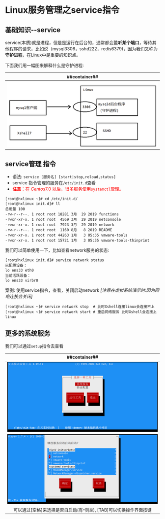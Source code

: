 # Linux服务管理之service指令

## 基础知识--service

service(本质)就是进程，但是是运行在后台的，通常都会**监听某个端口**，等待其他程序的请求，比如说（mysql3306，sshd222，redis6379)，因为我们又称为**守护进程**，在Linux中是重要的知识点。

下面我们用一幅图来解释什么是守护进程:

| ##container## |
|:--:|
|![Clip_2024-01-12_17-15-31.png](./Clip_2024-01-12_17-15-31.png)|

## service管理 指令

- 语法: `service [服务名] [start|stop,reload,status]`
- service 指令管理的服务在`/etc/init.d`查看
- <span style="color:red">**注意**：在 $Centos 7.0$ 以后，很多服务使用`systemctl`管理。</span>

```Shell
[root@hxlinux ~]# cd /etc/init.d/
[root@hxlinux init.d]# ll
总用量 100
-rw-r--r--. 1 root root 18281 3月  29 2019 functions
-rwxr-xr-x. 1 root root  4569 3月  29 2019 netconsole
-rwxr-xr-x. 1 root root  7923 3月  29 2019 network
-rw-r--r--. 1 root root  1160 8月   8 2019 README
-rwxr-xr-x. 1 root root 44263 1月   3 05:35 vmware-tools
-rwxr-xr-x. 1 root root 15721 1月   3 05:35 vmware-tools-thinprint
```

我们可以简单使用一下，比如查看network服务的状态:

```Shell
[root@hxlinux init.d]# service network status 
已配置设备：
lo ens33 eth0
当前活跃设备：
lo ens33 virbr0
```

案例: 使用service指令，查看，关闭启动network *[注意在虚拟系统演示时:因为网络连接会关闭]*

```Shell
[root@hxlinux ~]# service network stop  # 此时Xshell连接linux会连接不上
[root@hxlinux ~]# service network start # 重启网络服务 此时Xshell会连接上linux
```

## 更多的系统服务

我们可以通过`setup`指令去查看

| ##container## |
|:--:|
|![Clip_2024-01-12_17-37-20.png ##w800##](./Clip_2024-01-12_17-37-20.png)|
|![Clip_2024-01-12_17-34-44.png ##w800##](./Clip_2024-01-12_17-34-44.png)|
|可以通过[空格]来选择是否自启动(有`*`则`是`), [TAB]可以切换操作界面按键|
